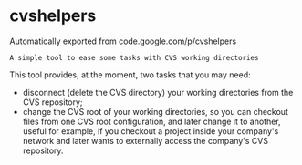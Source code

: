 # cvshelpers
Automatically exported from code.google.com/p/cvshelpers

    A simple tool to ease some tasks with CVS working directories

This tool provides, at the moment, two tasks that you may need:

* disconnect (delete the CVS directory) your working directories from the CVS repository;
* change the CVS root of your working directories, so you can checkout files from one CVS root configuration, and later change it to another, useful for example, if you checkout a project inside your company's network and later wants to externally access the company's CVS repository.
